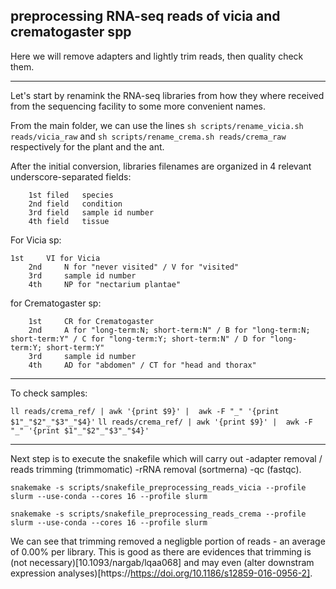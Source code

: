 ## preprocessing RNA-seq reads of vicia and crematogaster spp

Here we will remove adapters and lightly trim reads, then quality check them.

---

Let's start by renamink the RNA-seq libraries from how they where received from the sequencing facility to some more convenient names.

From the main folder, we can use the lines ```sh scripts/rename_vicia.sh reads/vicia_raw``` and ```sh scripts/rename_crema.sh reads/crema_raw``` respectively for the plant and the ant.

After the initial conversion, libraries filenames are organized in 4 relevant underscore-separated fields:

        1st filed	species
        2nd field	condition
        3rd field	sample id number
        4th field	tissue

For Vicia sp:

	1st     VI for Vicia
        2nd     N for "never visited" / V for "visited"
        3rd     sample id number
        4th     NP for "nectarium plantae"

for Crematogaster sp:

        1st     CR for Crematogaster
        2nd     A for "long-term:N; short-term:N" / B for "long-term:N; short-term:Y" / C for "long-term:Y; short-term:N" / D for "long-term:Y; short-term:Y"
        3rd     sample id number
        4th     AD for "abdomen" / CT for "head and thorax"

---

To check samples:

```ll reads/crema_ref/ | awk '{print $9}' |  awk -F "_" '{print $1"_"$2"_"$3"_"$4}'```
```ll reads/crema_ref/ | awk '{print $9}' |  awk -F "_" '{print $1"_"$2"_"$3"_"$4}'```

---

Next step is to execute the snakefile which will carry out 
-adapter removal / reads trimming (trimmomatic)
-rRNA removal (sortmerna)
-qc (fastqc).

```snakemake -s scripts/snakefile_preprocessing_reads_vicia --profile slurm --use-conda --cores 16 --profile slurm```

```snakemake -s scripts/snakefile_preprocessing_reads_crema --profile slurm --use-conda --cores 16 --profile slurm```

We can see that trimming removed a negligble portion of reads - an average of 0.00% per library. This is good as there are 
evidences that trimming is (not necessary)[10.1093/nargab/lqaa068] 
and may even (alter downstram expression analyses)[https://https://doi.org/10.1186/s12859-016-0956-2].

